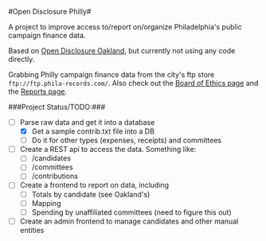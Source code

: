 #Open Disclosure Philly#

A project to improve access to/report on/organize Philadelphia's public campaign finance data.

Based on <a href='http://opendisclosure.io' target='_blank'>Open Disclosure Oakland</a>, but currently not using any code directly.

Grabbing Philly campaign finance data from the city's ftp store `ftp://ftp.phila-records.com/`. Also check out the <a href='http://www.phila.gov/ethicsboard/campaignfinance/Pages/default.aspx' target='_blank'>Board of Ethics page</a> and the <a href='http://www.phila.gov/records/campaignfinance/CampaignFinance.html' target='_blank'>Reports page</a>.

###Project Status/TODO:###

- [ ] Parse raw data and get it into a database
	- [x] Get a sample contrib.txt file into a DB
	- [ ] Do it for other types (expenses, receipts) and committees
- [ ] Create a REST api to access the data. Something like:
	- [ ] /candidates
	- [ ] /committees
	- [ ] /contributions
- [ ] Create a frontend to report on data, including
	- [ ] Totals by candidate (see Oakland's)
	- [ ] Mapping
	- [ ] Spending by unaffiliated committees (need to figure this out)
- [ ] Create an admin frontend to manage candidates and other manual entities
